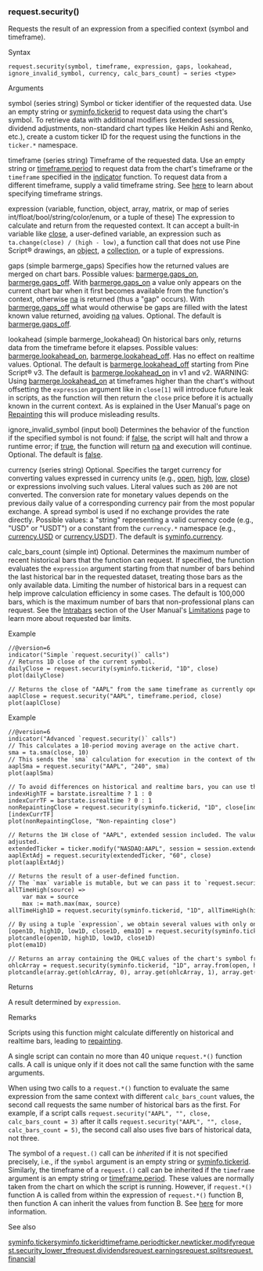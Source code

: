 ### request.security()

Requests the result of an expression from a specified context (symbol and timeframe).

Syntax

```
request.security(symbol, timeframe, expression, gaps, lookahead, ignore_invalid_symbol, currency, calc_bars_count) → series <type>
```

Arguments

symbol (series string) Symbol or ticker identifier of the requested data. Use an empty string or [syminfo.tickerid](#var_syminfo.tickerid) to request data using the chart's symbol. To retrieve data with additional modifiers (extended sessions, dividend adjustments, non-standard chart types like Heikin Ashi and Renko, etc.), create a custom ticker ID for the request using the functions in the `ticker.*` namespace.

timeframe (series string) Timeframe of the requested data. Use an empty string or [timeframe.period](#var_timeframe.period) to request data from the chart's timeframe or the `timeframe` specified in the [indicator](#fun_indicator) function. To request data from a different timeframe, supply a valid timeframe string. See [here](https://www.tradingview.com/pine-script-docs/concepts/timeframes/#timeframe-string-specifications) to learn about specifying timeframe strings.

expression (variable, function, object, array, matrix, or map of series int/float/bool/string/color/enum, or a tuple of these) The expression to calculate and return from the requested context. It can accept a built-in variable like [close](#var_close), a user-defined variable, an expression such as `ta.change(close) / (high - low)`, a function call that does not use Pine Script® drawings, an [object](https://www.tradingview.com/pine-script-docs/language/objects/), a [collection](https://www.tradingview.com/pine-script-docs/language/type-system/#collections), or a tuple of expressions.

gaps (simple barmerge\_gaps) Specifies how the returned values are merged on chart bars. Possible values: [barmerge.gaps\_on](#const_barmerge.gaps_on), [barmerge.gaps\_off](#const_barmerge.gaps_off). With [barmerge.gaps\_on](#const_barmerge.gaps_on) a value only appears on the current chart bar when it first becomes available from the function's context, otherwise [na](#var_na) is returned (thus a "gap" occurs). With [barmerge.gaps\_off](#const_barmerge.gaps_off) what would otherwise be gaps are filled with the latest known value returned, avoiding [na](#var_na) values. Optional. The default is [barmerge.gaps\_off](#const_barmerge.gaps_off).

lookahead (simple barmerge\_lookahead) On historical bars only, returns data from the timeframe before it elapses. Possible values: [barmerge.lookahead\_on](#const_barmerge.lookahead_on), [barmerge.lookahead\_off](#const_barmerge.lookahead_off). Has no effect on realtime values. Optional. The default is [barmerge.lookahead\_off](#const_barmerge.lookahead_off) starting from Pine Script® v3. The default is [barmerge.lookahead\_on](#const_barmerge.lookahead_on) in v1 and v2. WARNING: Using [barmerge.lookahead\_on](#const_barmerge.lookahead_on) at timeframes higher than the chart's without offsetting the `expression` argument like in `close[1]` will introduce future leak in scripts, as the function will then return the `close` price before it is actually known in the current context. As is explained in the User Manual's page on [Repainting](https://www.tradingview.com/pine-script-docs/concepts/repainting/#future-leak-with-request-security) this will produce misleading results.

ignore\_invalid\_symbol (input bool) Determines the behavior of the function if the specified symbol is not found: if [false](#const_false), the script will halt and throw a runtime error; if [true](#const_true), the function will return [na](#var_na) and execution will continue. Optional. The default is [false](#const_false).

currency (series string) Optional. Specifies the target currency for converting values expressed in currency units (e.g., [open](#var_open), [high](#var_high), [low](#var_low), [close](#var_close)) or expressions involving such values. Literal values such as `200` are not converted. The conversion rate for monetary values depends on the previous daily value of a corresponding currency pair from the most popular exchange. A spread symbol is used if no exchange provides the rate directly. Possible values: a "string" representing a valid currency code (e.g., "USD" or "USDT") or a constant from the `currency.*` namespace (e.g., [currency.USD](#const_currency.USD) or [currency.USDT](#const_currency.USDT)). The default is [syminfo.currency](#var_syminfo.currency).

calc\_bars\_count (simple int) Optional. Determines the maximum number of recent historical bars that the function can request. If specified, the function evaluates the `expression` argument starting from that number of bars behind the last historical bar in the requested dataset, treating those bars as the only available data. Limiting the number of historical bars in a request can help improve calculation efficiency in some cases. The default is 100,000 bars, which is the maximum number of bars that non-professional plans can request. See the [Intrabars](https://www.tradingview.com/pine-script-docs/writing/limitations/#chart-bars) section of the User Manual's [Limitations](https://www.tradingview.com/pine-script-docs/writing/limitations/) page to learn more about requested bar limits.

Example

```
//@version=6  
indicator("Simple `request.security()` calls")  
// Returns 1D close of the current symbol.  
dailyClose = request.security(syminfo.tickerid, "1D", close)  
plot(dailyClose)  
  
// Returns the close of "AAPL" from the same timeframe as currently open on the chart.  
aaplClose = request.security("AAPL", timeframe.period, close)  
plot(aaplClose)
```

Example

```
//@version=6  
indicator("Advanced `request.security()` calls")  
// This calculates a 10-period moving average on the active chart.  
sma = ta.sma(close, 10)  
// This sends the `sma` calculation for execution in the context of the "AAPL" symbol at a "240" (4 hours) timeframe.  
aaplSma = request.security("AAPL", "240", sma)  
plot(aaplSma)  
  
// To avoid differences on historical and realtime bars, you can use this technique, which only returns a value from the higher timeframe on the bar after it completes:  
indexHighTF = barstate.isrealtime ? 1 : 0  
indexCurrTF = barstate.isrealtime ? 0 : 1  
nonRepaintingClose = request.security(syminfo.tickerid, "1D", close[indexHighTF])[indexCurrTF]  
plot(nonRepaintingClose, "Non-repainting close")  
  
// Returns the 1H close of "AAPL", extended session included. The value is dividend-adjusted.  
extendedTicker = ticker.modify("NASDAQ:AAPL", session = session.extended, adjustment = adjustment.dividends)  
aaplExtAdj = request.security(extendedTicker, "60", close)  
plot(aaplExtAdj)  
  
// Returns the result of a user-defined function.  
// The `max` variable is mutable, but we can pass it to `request.security()` because it is wrapped in a function.  
allTimeHigh(source) =>  
    var max = source  
    max := math.max(max, source)  
allTimeHigh1D = request.security(syminfo.tickerid, "1D", allTimeHigh(high))  
  
// By using a tuple `expression`, we obtain several values with only one `request.security()` call.  
[open1D, high1D, low1D, close1D, ema1D] = request.security(syminfo.tickerid, "1D", [open, high, low, close, ta.ema(close, 10)])  
plotcandle(open1D, high1D, low1D, close1D)  
plot(ema1D)  
  
// Returns an array containing the OHLC values of the chart's symbol from the 1D timeframe.  
ohlcArray = request.security(syminfo.tickerid, "1D", array.from(open, high, low, close))  
plotcandle(array.get(ohlcArray, 0), array.get(ohlcArray, 1), array.get(ohlcArray, 2), array.get(ohlcArray, 3))
```

Returns

A result determined by `expression`.

Remarks

Scripts using this function might calculate differently on historical and realtime bars, leading to [repainting](https://www.tradingview.com/pine-script-docs/concepts/repainting/).

A single script can contain no more than 40 unique `request.*()` function calls. A call is unique only if it does not call the same function with the same arguments.

When using two calls to a `request.*()` function to evaluate the same expression from the same context with different `calc_bars_count` values, the second call requests the same number of historical bars as the first. For example, if a script calls `request.security("AAPL", "", close, calc_bars_count = 3)` after it calls `request.security("AAPL", "", close, calc_bars_count = 5)`, the second call also uses five bars of historical data, not three.

The symbol of a `request.()` call can be *inherited* if it is not specified precisely, i.e., if the `symbol` argument is an empty string or [syminfo.tickerid](#var_syminfo.tickerid). Similarly, the timeframe of a `request.()` call can be inherited if the `timeframe` argument is an empty string or [timeframe.period](#var_timeframe.period). These values are normally taken from the chart on which the script is running. However, if `request.*()` function A is called from within the expression of `request.*()` function B, then function A can inherit the values from function B. See [here](https://www.tradingview.com/pine-script-docs/concepts/other-timeframes-and-data/#nested-requests) for more information.

See also

[syminfo.ticker](#var_syminfo.ticker)[syminfo.tickerid](#var_syminfo.tickerid)[timeframe.period](#var_timeframe.period)[ticker.new](#fun_ticker.new)[ticker.modify](#fun_ticker.modify)[request.security\_lower\_tf](#fun_request.security_lower_tf)[request.dividends](#fun_request.dividends)[request.earnings](#fun_request.earnings)[request.splits](#fun_request.splits)[request.financial](#fun_request.financial)
